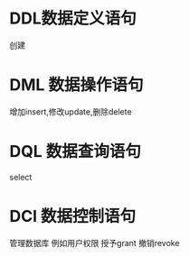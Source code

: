 # DDL数据定义语句
创建
# DML 数据操作语句 
增加insert,修改update,删除delete
# DQL 数据查询语句 
select
# DCl 数据控制语句 
管理数据库
例如用户权限
授予grant
撤销revoke